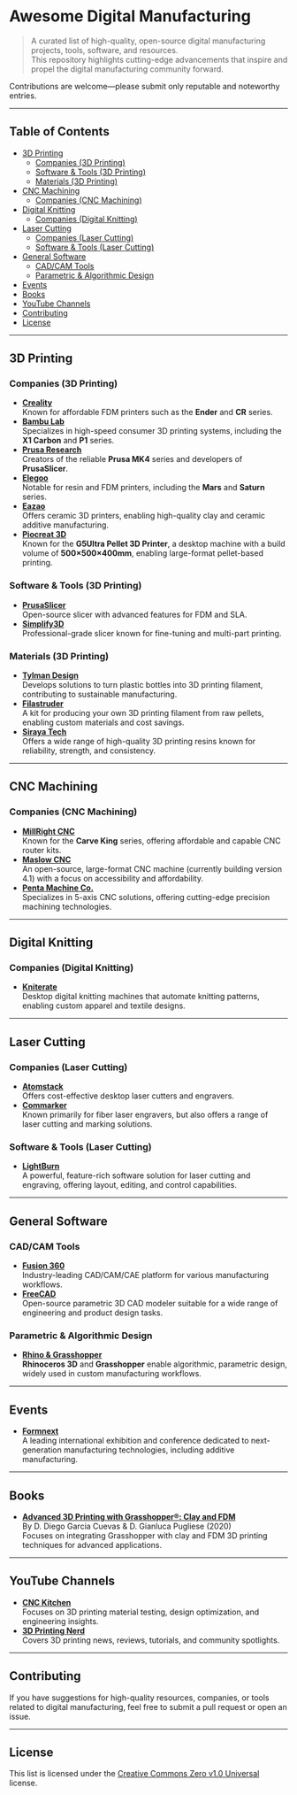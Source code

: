 # Awesome Digital Manufacturing

> A curated list of high-quality, open-source digital manufacturing projects, tools, software, and resources.  
> This repository highlights cutting-edge advancements that inspire and propel the digital manufacturing community forward.

Contributions are welcome—please submit only reputable and noteworthy entries.

---

## Table of Contents  
- [3D Printing](#3d-printing)  
  - [Companies (3D Printing)](#companies-3d-printing)  
  - [Software & Tools (3D Printing)](#software--tools-3d-printing)  
  - [Materials (3D Printing)](#materials-3d-printing)  
- [CNC Machining](#cnc-machining)  
  - [Companies (CNC Machining)](#companies-cnc-machining)  
- [Digital Knitting](#digital-knitting)  
  - [Companies (Digital Knitting)](#companies-digital-knitting)  
- [Laser Cutting](#laser-cutting)  
  - [Companies (Laser Cutting)](#companies-laser-cutting)  
  - [Software & Tools (Laser Cutting)](#software--tools-laser-cutting)  
- [General Software](#general-software)  
  - [CAD/CAM Tools](#cadcam-tools)  
  - [Parametric & Algorithmic Design](#parametric--algorithmic-design)  
- [Events](#events)  
- [Books](#books)  
- [YouTube Channels](#youtube-channels)  
- [Contributing](#contributing)  
- [License](#license)  

---

## 3D Printing

### Companies (3D Printing)  
- **[Creality](https://www.creality.com/)**  
  Known for affordable FDM printers such as the **Ender** and **CR** series.  
- **[Bambu Lab](https://bambulab.com/)**  
  Specializes in high-speed consumer 3D printing systems, including the **X1 Carbon** and **P1** series.  
- **[Prusa Research](https://www.prusa3d.com/)**  
  Creators of the reliable **Prusa MK4** series and developers of **PrusaSlicer**.  
- **[Elegoo](https://www.elegoo.com/)**  
  Notable for resin and FDM printers, including the **Mars** and **Saturn** series.  
- **[Eazao](https://www.eazao.com/)**  
  Offers ceramic 3D printers, enabling high-quality clay and ceramic additive manufacturing.  
- **[Piocreat 3D](https://www.piocreat3d.com/pellet-3d-printer/)**  
  Known for the **G5Ultra Pellet 3D Printer**, a desktop machine with a build volume of **500×500×400mm**, enabling large-format pellet-based printing.

### Software & Tools (3D Printing)  
- **[PrusaSlicer](https://www.prusa3d.com/prusaslicer/)**  
  Open-source slicer with advanced features for FDM and SLA.  
- **[Simplify3D](https://www.simplify3d.com/)**  
  Professional-grade slicer known for fine-tuning and multi-part printing.

### Materials (3D Printing)  
- **[Tylman Design](https://www.tylmandesign.com/)**  
  Develops solutions to turn plastic bottles into 3D printing filament, contributing to sustainable manufacturing.  
- **[Filastruder](https://www.filastruder.com/)**  
  A kit for producing your own 3D printing filament from raw pellets, enabling custom materials and cost savings.  
- **[Siraya Tech](https://siraya.tech/)**  
  Offers a wide range of high-quality 3D printing resins known for reliability, strength, and consistency.

---

## CNC Machining

### Companies (CNC Machining)  
- **[MillRight CNC](https://millrightcnc.com/)**  
  Known for the **Carve King** series, offering affordable and capable CNC router kits.  
- **[Maslow CNC](https://www.maslowcnc.com/)**  
  An open-source, large-format CNC machine (currently building version 4.1) with a focus on accessibility and affordability.  
- **[Penta Machine Co.](https://www.pentamachine.com/)**  
  Specializes in 5-axis CNC solutions, offering cutting-edge precision machining technologies.

---

## Digital Knitting

### Companies (Digital Knitting)  
- **[Kniterate](https://www.kniterate.com/)**  
  Desktop digital knitting machines that automate knitting patterns, enabling custom apparel and textile designs.

---

## Laser Cutting

### Companies (Laser Cutting)  
- **[Atomstack](https://www.atomstack.net/)**  
  Offers cost-effective desktop laser cutters and engravers.  
- **[Commarker](https://commarker.com/)**  
  Known primarily for fiber laser engravers, but also offers a range of laser cutting and marking solutions.

### Software & Tools (Laser Cutting)  
- **[LightBurn](https://lightburnsoftware.com/)**  
  A powerful, feature-rich software solution for laser cutting and engraving, offering layout, editing, and control capabilities.

---

## General Software

### CAD/CAM Tools  
- **[Fusion 360](https://www.autodesk.com/products/fusion-360/)**  
  Industry-leading CAD/CAM/CAE platform for various manufacturing workflows.  
- **[FreeCAD](https://www.freecadweb.org/)**  
  Open-source parametric 3D CAD modeler suitable for a wide range of engineering and product design tasks.

### Parametric & Algorithmic Design  
- **[Rhino & Grasshopper](https://www.rhino3d.com/)**  
  **Rhinoceros 3D** and **Grasshopper** enable algorithmic, parametric design, widely used in custom manufacturing workflows.

---

## Events
- **[Formnext](https://formnext.mesago.com/frankfurt/en.html)**  
  A leading international exhibition and conference dedicated to next-generation manufacturing technologies, including additive manufacturing.

---

## Books
- **[Advanced 3D Printing with Grasshopper®: Clay and FDM](https://www.amazon.co.uk/gp/product/B086Y7CLLC)**  
  By D. Diego Garcia Cuevas & D. Gianluca Pugliese (2020)  
  Focuses on integrating Grasshopper with clay and FDM 3D printing techniques for advanced applications.

---

## YouTube Channels
- **[CNC Kitchen](https://www.youtube.com/c/CNCKitchen)**  
  Focuses on 3D printing material testing, design optimization, and engineering insights.  
- **[3D Printing Nerd](https://www.youtube.com/c/3DPrintingNerd)**  
  Covers 3D printing news, reviews, tutorials, and community spotlights.

---

## Contributing  
If you have suggestions for high-quality resources, companies, or tools related to digital manufacturing, feel free to submit a pull request or open an issue.

---

## License  
This list is licensed under the [Creative Commons Zero v1.0 Universal](https://creativecommons.org/publicdomain/zero/1.0/) license.
